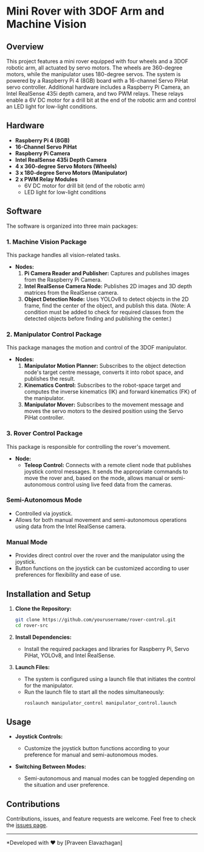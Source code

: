 # Mini Rover with 3DOF Arm and Machine Vision

## Overview

This project features a mini rover equipped with four wheels and a 3DOF robotic arm, all actuated by servo motors. The wheels are 360-degree motors, while the manipulator uses 180-degree servos. The system is powered by a Raspberry Pi 4 (8GB) board with a 16-channel Servo PiHat servo controller. Additional hardware includes a Raspberry Pi Camera, an Intel RealSense 435i depth camera, and two PWM relays. These relays enable a 6V DC motor for a drill bit at the end of the robotic arm and control an LED light for low-light conditions.

## Hardware

- **Raspberry Pi 4 (8GB)**
- **16-Channel Servo PiHat**
- **Raspberry Pi Camera**
- **Intel RealSense 435i Depth Camera**
- **4 x 360-degree Servo Motors (Wheels)**
- **3 x 180-degree Servo Motors (Manipulator)**
- **2 x PWM Relay Modules**
  - 6V DC motor for drill bit (end of the robotic arm)
  - LED light for low-light conditions

## Software

The software is organized into three main packages:

### 1. Machine Vision Package
This package handles all vision-related tasks.

- **Nodes:**
  1. **Pi Camera Reader and Publisher:** Captures and publishes images from the Raspberry Pi Camera.
  2. **Intel RealSense Camera Node:** Publishes 2D images and 3D depth matrices from the RealSense camera.
  3. **Object Detection Node:** Uses YOLOv8 to detect objects in the 2D frame, find the center of the object, and publish this data. (Note: A condition must be added to check for required classes from the detected objects before finding and publishing the center.)

### 2. Manipulator Control Package
This package manages the motion and control of the 3DOF manipulator.

- **Nodes:**
  1. **Manipulator Motion Planner:** Subscribes to the object detection node's target centre message, converts it into robot space, and publishes the result.
  2. **Kinematics Control:** Subscribes to the robot-space target and computes the inverse kinematics (IK) and forward kinematics (FK) of the manipulator.
  3. **Manipulator Mover:** Subscribes to the movement message and moves the servo motors to the desired position using the Servo PiHat controller.

### 3. Rover Control Package
This package is responsible for controlling the rover's movement.

- **Node:**
  - **Teleop Control:** Connects with a remote client node that publishes joystick control messages. It sends the appropriate commands to move the rover and, based on the mode, allows manual or semi-autonomous control using live feed data from the cameras.

### Semi-Autonomous Mode
- Controlled via joystick.
- Allows for both manual movement and semi-autonomous operations using data from the Intel RealSense camera.

### Manual Mode
- Provides direct control over the rover and the manipulator using the joystick.
- Button functions on the joystick can be customized according to user preferences for flexibility and ease of use.

## Installation and Setup

1. **Clone the Repository:**
   ```bash
   git clone https://github.com/yourusername/rover-control.git
   cd rover-src
   ```

2. **Install Dependencies:**
   - Install the required packages and libraries for Raspberry Pi, Servo PiHat, YOLOv8, and Intel RealSense.
   
3. **Launch Files:**
   - The system is configured using a launch file that initiates the control for the manipulator. 
   - Run the launch file to start all the nodes simultaneously:
     ```bash
     roslaunch manipulator_control manipulator_control.launch
     ```

## Usage

- **Joystick Controls:**
  - Customize the joystick button functions according to your preference for manual and semi-autonomous modes.
  
- **Switching Between Modes:**
  - Semi-autonomous and manual modes can be toggled depending on the situation and user preference.

## Contributions

Contributions, issues, and feature requests are welcome. Feel free to check the [issues page](https://github.com/yourusername/mini-rover-project/issues).


---

*Developed with ❤️ by [Praveen Elavazhagan]
